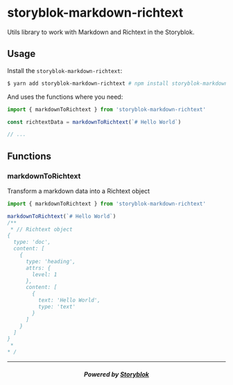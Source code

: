 # storyblok-markdown-richtext

Utils library to work with Markdown and Richtext in the Storyblok.

## Usage

Install the `storyblok-markdown-richtext`:

```sh
$ yarn add storyblok-markdown-richtext # npm install storyblok-markdown-richtext
```

And uses the functions where you need:

```js
import { markdownToRichtext } from 'storyblok-markdown-richtext'

const richtextData = markdownToRichtext(`# Hello World`)

// ...
```

## Functions

### markdownToRichtext

Transform a markdown data into a Richtext object

```js
import { markdownToRichtext } from 'storyblok-markdown-richtext'

markdownToRichtext(`# Hello World`)
/**
 * // Richtext object
{
  type: 'doc',
  content: [
    {
      type: 'heading',
      attrs: {
        level: 1
      },
      content: [
        {
          text: 'Hello World',
          type: 'text'
        }
      ]
    }
  ]
}
 *
* /
```

---

<p align="center">
  <h5 align="center">Powered by <a href="https://www.storyblok.com/" title="link to the Storyblok website">Storyblok</a></h5>
</p>